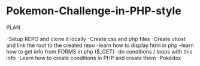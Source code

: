 # Pokemon-Challenge-in-PHP-style

PLAN

-Setup REPO and clone it locally
-Create css and php files
-Create vhost and link the root to the created repo
-learn how to display html in php
-learn how to get info from FORMS in php ($_GET)
-do conditions / loops with this info
-Learn how to create conditions in PHP and create them
-Pokédex
